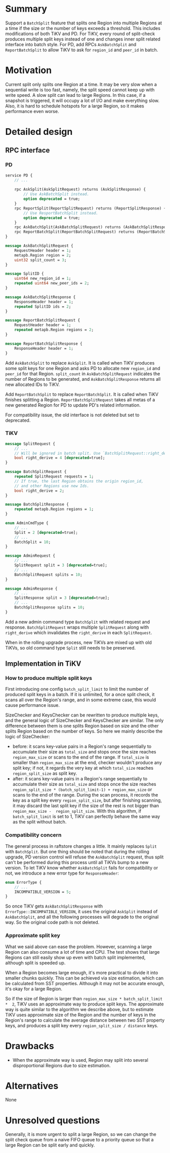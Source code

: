 # Summary

Support a `BatchSplit` feature that splits one Region into multiple Regions at 
a time if the size or the number of keys exceeds a threshold. This includes 
modifications of both TiKV and PD. For TiKV, every round of split-check 
produces multiple split keys instead of one and changes inner split related 
interface into batch style. For PD, add RPCs `AskBatchSplit` and 
`ReportBatchSplit` to allow TiKV to ask for `region_id` and `peer_id` in batch.

# Motivation

Current split only splits one Region at a time. It may be very slow when a 
sequential write is too fast, namely, the split speed cannot keep up with 
write speed. A slow split can lead to large Regions. In this case, if a snapshot 
is triggered, it will occupy a lot of I/O and make everything slow. Also, it is 
hard to schedule hotspots for a large Region, so it makes performance even 
worse.

# Detailed design

## RPC interface

### PD

```protobuf
service PD {
    // ...
	
    rpc AskSplit(AskSplitRequest) returns (AskSplitResponse) {
        // Use AskBatchSplit instead.
        option deprecated = true;
    }    
    rpc ReportSplit(ReportSplitRequest) returns (ReportSplitResponse) {
        // Use ResportBatchSplit instead.
        option deprecated = true;
    }
    rpc AskBatchSplit(AskBatchSplitRequest) returns (AskBatchSplitResponse) {}
    rpc ReportBatchSplit(ReportBatchSplitRequest) returns (ReportBatchSplitResponse) {}
}

message AskBatchSplitRequest {
    RequestHeader header = 1;
    metapb.Region region = 2;
    uint32 split_count = 3;
}

message SplitID {
    uint64 new_region_id = 1;
    repeated uint64 new_peer_ids = 2;
}

message AskBatchSplitResponse {
    ResponseHeader header = 1;
    repeated SplitID ids = 2;
}

message ReportBatchSplitRequest {
    RequestHeader header = 1;
    repeated metapb.Region regions = 2;
}

message ReportBatchSplitResponse {
    ResponseHeader header = 1;
}
```

Add `AskBatchSplit` to replace `AskSplit`. It is called when TiKV produces some 
split keys for one Region and asks PD to allocate new `region_id` and `peer_id` 
for that Region. `split_count` in `AskBatchSplitRequest` indicates the number 
of Regions to be generated, and `AskBatchSplitResponse` returns all new 
allocated IDs to TiKV.

Add `ReportBatchSplit` to replace `ReportBatchSplit`. It is called when TiKV 
finishes splitting a Region. `ReportBatchSplitRequest` takes all metas of a new 
generated Region for PD to update PD's related information.

For compatibility issue, the old interface is not deleted but set to 
deprecated. 

### TiKV

```protobuf
message SplitRequest {
    // ...
    // Will be ignored in batch split. Use `BatchSplitRequest::right_derive` instead.
    bool right_derive = 4 [deprecated=true];
}

message BatchSplitRequest {
    repeated SplitRequest requests = 1;
    // If true, the last Region obtains the origin region_id, 
    // and other Regions use new Ids.
    bool right_derive = 2;
}

message BatchSplitResponse {
    repeated metapb.Region regions = 1;
}

enum AdminCmdType {
    // ...
    Split = 2 [deprecated=true];
    // ...
    BatchSplit = 10;
}

message AdminRequest {
    // ...
    SplitRequest split = 3 [deprecated=true];
    // ...
    BatchSplitRequest splits = 10;
}

message AdminResponse {
    // ...
    SplitResponse split = 3 [deprecated=true];
    // ...
    BatchSplitResponse splits = 10;
}
```

Add a new admin command type `BatchSplit` with related request and response. 
`BatchSplitRequest` wraps multiple `SplitRequest` along with `right_derive` 
which invalidates the `right_derive` in each `SplitRequest`.

When in the rolling upgrade process, new TiKVs are mixed up with old TiKVs, so 
old command type `Split` still needs to be preserved.

## Implementation in TiKV

### How to produce multiple split keys

First introducing one config `batch_split_limit` to limit the number of produced 
split keys in a batch. If it is unlimited, for a once split check, it scans all 
over the Region's range, and in some extreme case, this would cause performance 
issue.

SizeChecker and KeysChecker can be rewritten to produce multiple keys, and the 
general logic of SizeChecker and KeysChecker are similar. The only difference 
between them is one splits Region based on size and the other splits Region 
based on the number of keys. So here we mainly describe the logic of 
SizeChecker:

- before: it scans key-value pairs in a Region's range sequentially to 
accumulate their size as `total_size` and stops once the size reaches 
`region_max_size` or scans to the end of the range. If `total_size` is smaller 
than `region_max_size` at the end, checker wouldn't produce any split key; if 
not, it regards the very key at which `total_size`  reaches `region_split_size` 
as split key.
- after: it scans key-value pairs in a Region's range sequentially to 
accumulate their size as `total_size` and stops once the size reaches 
`region_split_size * (batch_split_limit-1) + region_max_size` or scans to the 
end of the range. During the scan process, it records the key as a split key 
every `region_split_size`, but after finishing scanning, it may discard the 
last split key if the size of the rest is not bigger than `region_max_size - 
region_split_size`. With this algorithm, if `batch_split_limit` is set to 1, 
TiKV can perfectly behave the same way as the split without batch.

### Compatibility concern

The general process in raftstore changes a little. It mainly replaces `Split` 
with `BatchSplit`. But one thing should be noted that during the rolling 
upgrade, PD version control will refuse the `AskBatchSplit` request, thus split 
can't be performed during this process until all TiKVs bump to a new version. 
To let TiKV know whether `AskBatchSplit` fails for compatibility or not, we 
introduce a new error type for `ResponseHeader`:

```protobuf
enum ErrorType {
    // ...
    INCOMPATIBLE_VERSION = 5;
}
```

So once TiKV gets `AskBatchSplitResponse` with 
`ErrorType::INCOMPATIBLE_VERSION`, it uses the original `AskSplit` instead of 
`AskBatchSplit`, and all the following processes will degrade to the original 
way. So the original code path is not deleted.

### Approximate split key

What we said above can ease the problem. However, scanning a large Region can 
also consume a lot of time and CPU. The test shows that large Regions can still 
easily show up even with batch split implemented, although split is speeded up.

When a Region becomes large enough, it's more practical to divide it into 
smaller chunks quickly. This can be achieved via size estimation, which can be 
calculated from SST properties. Although it may not be accurate enough, it's 
okay for a large Region.

So if the size of Region is larger than `region_max_size * batch_split_limit * 
2`, TiKV uses an approximate way to produce split keys. The approximate way is 
quite similar to the algorithm we describe above, but to estimate TiKV uses 
approximate size of the Region and the number of keys in the Region's range to 
calculate the average distance between two SST property keys, and produces a 
split key every `region_split_size / distance` keys.

# Drawbacks

- When the approximate way is used, Region may split into several 
disproportional Regions due to size estimation.

# Alternatives

None


# Unresolved questions

Generally, it is more urgent to split a large Region, so we can change the 
split check queue from a naive FIFO queue to a priority queue so that a large 
Region can be split early and quickly.
